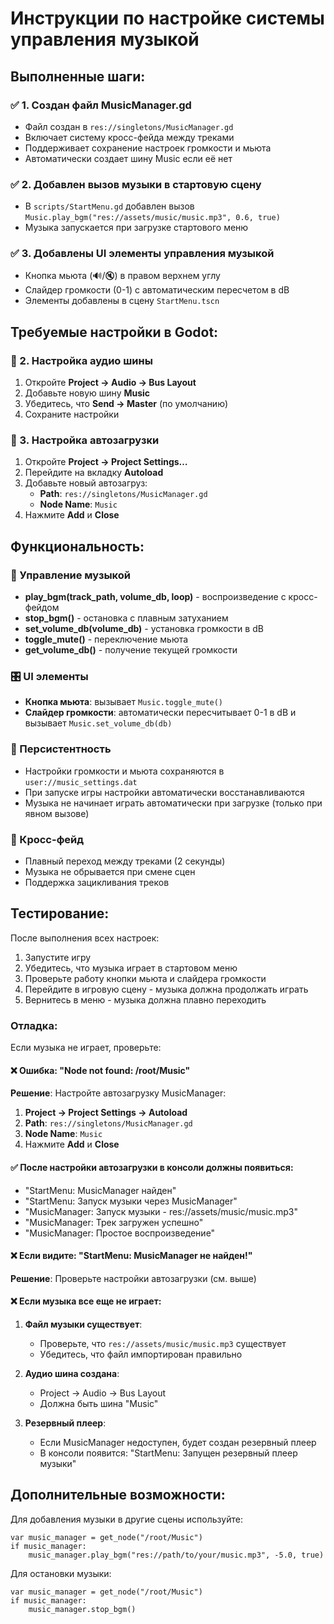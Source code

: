 # Инструкции по настройке системы управления музыкой

## Выполненные шаги:

### ✅ 1. Создан файл MusicManager.gd
- Файл создан в `res://singletons/MusicManager.gd`
- Включает систему кросс-фейда между треками
- Поддерживает сохранение настроек громкости и мьюта
- Автоматически создает шину Music если её нет

### ✅ 2. Добавлен вызов музыки в стартовую сцену
- В `scripts/StartMenu.gd` добавлен вызов `Music.play_bgm("res://assets/music/music.mp3", 0.6, true)`
- Музыка запускается при загрузке стартового меню

### ✅ 3. Добавлены UI элементы управления музыкой
- Кнопка мьюта (🔊/🔇) в правом верхнем углу
- Слайдер громкости (0-1) с автоматическим пересчетом в dB
- Элементы добавлены в сцену `StartMenu.tscn`

## Требуемые настройки в Godot:

### 🔧 2. Настройка аудио шины
1. Откройте **Project → Audio → Bus Layout**
2. Добавьте новую шину **Music**
3. Убедитесь, что **Send → Master** (по умолчанию)
4. Сохраните настройки

### 🔧 3. Настройка автозагрузки
1. Откройте **Project → Project Settings…**
2. Перейдите на вкладку **Autoload**
3. Добавьте новый автозагруз:
   - **Path**: `res://singletons/MusicManager.gd`
   - **Node Name**: `Music`
4. Нажмите **Add** и **Close**

## Функциональность:

### 🎵 Управление музыкой
- **play_bgm(track_path, volume_db, loop)** - воспроизведение с кросс-фейдом
- **stop_bgm()** - остановка с плавным затуханием
- **set_volume_db(volume_db)** - установка громкости в dB
- **toggle_mute()** - переключение мьюта
- **get_volume_db()** - получение текущей громкости

### 🎛️ UI элементы
- **Кнопка мьюта**: вызывает `Music.toggle_mute()`
- **Слайдер громкости**: автоматически пересчитывает 0-1 в dB и вызывает `Music.set_volume_db(db)`

### 💾 Персистентность
- Настройки громкости и мьюта сохраняются в `user://music_settings.dat`
- При запуске игры настройки автоматически восстанавливаются
- Музыка не начинает играть автоматически при загрузке (только при явном вызове)

### 🔄 Кросс-фейд
- Плавный переход между треками (2 секунды)
- Музыка не обрывается при смене сцен
- Поддержка зацикливания треков

## Тестирование:

После выполнения всех настроек:
1. Запустите игру
2. Убедитесь, что музыка играет в стартовом меню
3. Проверьте работу кнопки мьюта и слайдера громкости
4. Перейдите в игровую сцену - музыка должна продолжать играть
5. Вернитесь в меню - музыка должна плавно переходить

### Отладка:
Если музыка не играет, проверьте:

#### ❌ Ошибка: "Node not found: /root/Music"
**Решение**: Настройте автозагрузку MusicManager:
1. **Project → Project Settings → Autoload**
2. **Path**: `res://singletons/MusicManager.gd`
3. **Node Name**: `Music`
4. Нажмите **Add** и **Close**

#### ✅ После настройки автозагрузки в консоли должны появиться:
- "StartMenu: MusicManager найден"
- "StartMenu: Запуск музыки через MusicManager"
- "MusicManager: Запуск музыки - res://assets/music/music.mp3"
- "MusicManager: Трек загружен успешно"
- "MusicManager: Простое воспроизведение"

#### ❌ Если видите: "StartMenu: MusicManager не найден!"
**Решение**: Проверьте настройки автозагрузки (см. выше)

#### ❌ Если музыка все еще не играет:
1. **Файл музыки существует**:
   - Проверьте, что `res://assets/music/music.mp3` существует
   - Убедитесь, что файл импортирован правильно

2. **Аудио шина создана**:
   - Project → Audio → Bus Layout
   - Должна быть шина "Music"

3. **Резервный плеер**:
   - Если MusicManager недоступен, будет создан резервный плеер
   - В консоли появится: "StartMenu: Запущен резервный плеер музыки"

## Дополнительные возможности:

Для добавления музыки в другие сцены используйте:
```gdscript
var music_manager = get_node("/root/Music")
if music_manager:
    music_manager.play_bgm("res://path/to/your/music.mp3", -5.0, true)
```

Для остановки музыки:
```gdscript
var music_manager = get_node("/root/Music")
if music_manager:
    music_manager.stop_bgm()
```
